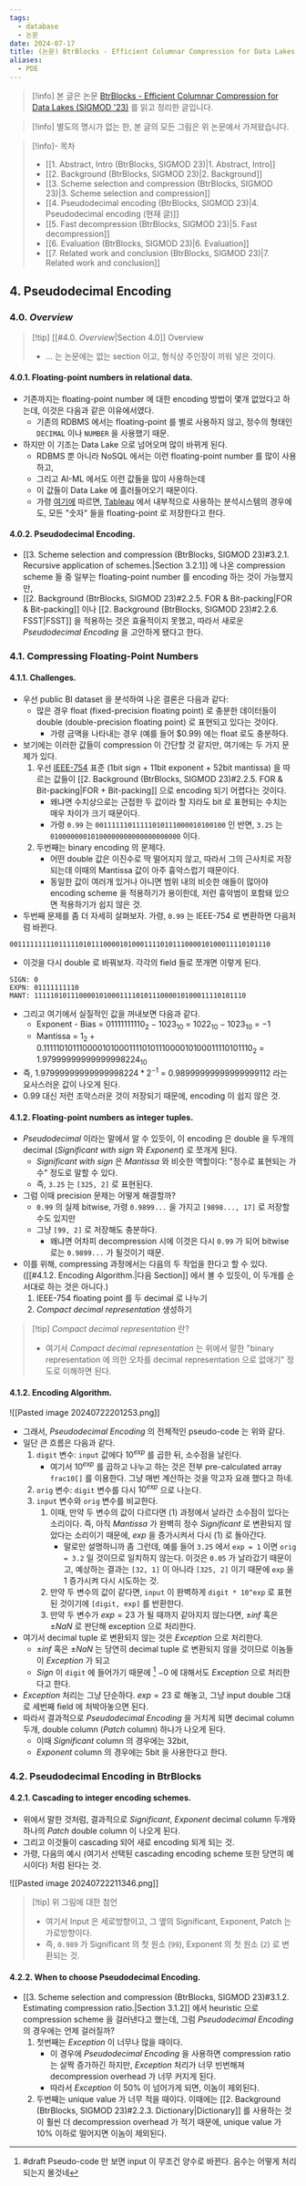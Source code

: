 ```yaml
---
tags:
  - database
  - 논문
date: 2024-07-17
title: (논문) BtrBlocks - Efficient Columnar Compression for Data Lakes, SIGMOD 2023 (4. Pseudodecimal encoding)
aliases:
  - PDE
---
```

> [!info] 본 글은 논문 [BtrBlocks - Efficient Columnar Compression for Data Lakes (SIGMOD '23)](https://dl.acm.org/doi/10.1145/3589263) 를 읽고 정리한 글입니다.

> [!info] 별도의 명시가 없는 한, 본 글의 모든 그림은 위 논문에서 가져왔습니다.

> [!info]- 목차
> - [[1. Abstract, Intro (BtrBlocks, SIGMOD 23)|1. Abstract, Intro]]
> - [[2. Background (BtrBlocks, SIGMOD 23)|2. Background]]
> - [[3. Scheme selection and compression (BtrBlocks, SIGMOD 23)|3. Scheme selection and compression]]
> - [[4. Pseudodecimal encoding (BtrBlocks, SIGMOD 23)|4. Pseudodecimal encoding (현재 글)]]
> - [[5. Fast decompression (BtrBlocks, SIGMOD 23)|5. Fast decompression]]
> - [[6. Evaluation (BtrBlocks, SIGMOD 23)|6. Evaluation]]
> - [[7. Related work and conclusion (BtrBlocks, SIGMOD 23)|7. Related work and conclusion]]

## 4. Pseudodecimal Encoding

### 4.0. *Overview*

> [!tip] [[#4.0. *Overview*|Section 4.0]] Overview
> - ... 는 논문에는 없는 section 이고, 형식상 주인장이 끼워 넣은 것이다.

#### 4.0.1. Floating-point numbers in relational data.

- 기존까지는 floating-point number 에 대한 encoding 방법이 몇개 없었다고 하는데, 이것은 다음과 같은 이유에서였다.
	- 기존의 RDBMS 에서는 floating-point 를 별로 사용하지 않고, 정수의 형태인 `DECIMAL` 이나 `NUMBER` 을 사용했기 때문.
- 하지만 이 기조는 Data Lake 으로 넘어오며 많이 바뀌게 된다.
	- RDBMS 뿐 아니라 NoSQL 에서는 이런 floating-point number 를 많이 사용하고,
	- 그리고 AI-ML 에서도 이런 값들을 많이 사용하는데
	- 이 값들이 Data Lake 에 흘러들어오기 때문이다.
	- 가령 [여기에](https://dl.acm.org/doi/10.1145/3209950.3209952) 따르면, [Tableau](https://www.tableau.com/) 에서 내부적으로 사용하는 분석시스템의 경우에도, 모든 "숫자" 들을 floating-point 로 저장한다고 한다.

#### 4.0.2. Pseudodecimal Encoding.

- [[3. Scheme selection and compression (BtrBlocks, SIGMOD 23)#3.2.1. Recursive application of schemes.|Section 3.2.1]] 에 나온 compression scheme 들 중 일부는 floating-point number 를 encoding 하는 것이 가능했지만,
- [[2. Background (BtrBlocks, SIGMOD 23)#2.2.5. FOR & Bit-packing|FOR & Bit-packing]] 이나 [[2. Background (BtrBlocks, SIGMOD 23)#2.2.6. FSST|FSST]] 을 적용하는 것은 효율적이지 못했고, 따라서 새로운 *Pseudodecimal Encoding* 을 고안하게 됐다고 한다.

### 4.1. Compressing Floating-Point Numbers

#### 4.1.1. Challenges.

- 우선 public BI dataset 을 분석하여 나온 결론은 다음과 같다:
	- 많은 경우 float (fixed-precision floating point) 로 충분한 데이터들이 double (double-precision floating point) 로 표현되고 있다는 것이다.
		- 가령 금액을 나타내는 경우 (예를 들어 $0.99) 에는 float 로도 충분하다.
- 보기에는 이러한 값들이 compression 이 간단할 것 같지만, 여기에는 두 가지 문제가 있다.
	1) 우선 [IEEE-754](https://ieeexplore.ieee.org/document/8766229) 표준 (1bit sign + 11bit exponent + 52bit mantissa) 을 따르는 값들이 [[2. Background (BtrBlocks, SIGMOD 23)#2.2.5. FOR & Bit-packing|FOR + Bit-packing]] 으로 encoding 되기 어렵다는 것이다.
		- 왜냐면 수치상으로는 근접한 두 값이라 할 지라도 bit 로 표현되는 수치는 매우 차이가 크기 때문이다.
		- 가령 `0.99` 는 `00111111011111010111000010100100` 인 반면, `3.25` 는 `01000000010100000000000000000000` 이다.
	2) 두번째는 binary encoding 의 문제다.
		- 어떤 double 값은 이진수로 딱 떨어지지 않고, 따라서 그의 근사치로 저장되는데 이때의 Mantissa 값이 아주 흉악스럽기 때문이다.
		- 동일한 값이 여러개 있거나 아니면 범위 내의 비슷한 애들이 많아야 encoding scheme 을 적용하기가 용이한데, 저런 흉악범이 포함돼 있으면 적용하기가 쉽지 않은 것.
- 두번째 문제를 좀 더 자세히 살펴보자. 가령, `0.99` 는 IEEE-754 로 변환하면 다음처럼 바뀐다.

```
0011111111101111101011100001010001111010111000010100011110101110
```

- 이것을 다시 double 로 바꿔보자. 각각의 field 들로 쪼개면 이렇게 된다.

```
SIGN: 0
EXPN: 01111111110
MANT: 1111101011100001010001111010111000010100011110101110
```

- 그리고 여기에서 실질적인 값을 꺼내보면 다음과 같다.
	- Exponent - Bias = $01111111110_{2} - 1023_{10}$ = $1022_{10} - 1023_{10}$ = $-1$
	- Mantissa = $1_{2} + 0.1111101011100001010001111010111000010100011110101110_{2}$ = $1.97999999999999998224_{10}$
- 즉, $1.97999999999999998224 * 2^{-1}$ = $0.98999999999999999112$ 라는 요사스러운 값이 나오게 된다.
- $0.99$ 대신 저런 조악스러운 것이 저장되기 때문에, encoding 이 쉽지 않은 것.

#### 4.1.2. Floating-point numbers as integer tuples.

- *Pseudodecimal* 이라는 말에서 알 수 있듯이, 이 encoding 은 double 을 두개의 decimal (*Significant with sign* 와 *Exponent*) 로 쪼개게 된다.
	- *Significant with sign* 은 *Mantissa* 와 비슷한 역할이다: "정수로 표현되는 가수" 정도로 말할 수 있다.
	- 즉, `3.25` 는 `[325, 2]` 로 표현된다.
- 그럼 이때 precision 문제는 어떻게 해결할까?
	- `0.99` 의 실제 bitwise, 가령 `0.9899...` 을 가지고 `[9898..., 17]` 로 저장할 수도 있지만
	- 그냥 `[99, 2]` 로 저장해도 충분하다.
		- 왜냐면 어차피 decompression 시에 이것은 다시 `0.99` 가 되어 bitwise 로는 `0.9899...` 가 될것이기 때문.
- 이를 위해, compressing 과정에서는 다음의 두 작업을 한다고 할 수 있다. ([[#4.1.2. Encoding Algorithm.|다음 Section]] 에서 볼 수 있듯이, 이 두개를 순서대로 하는 것은 아니다.)
	1) IEEE-754 floating point 를 두 decimal 로 나누기
	2) *Compact decimal representation* 생성하기

> [!tip] *Compact decimal representation* 란?
> - 여기서 *Compact decimal representation* 는 위에서 말한 "binary representation 에 의한 오차를 decimal representation 으로 없애기" 정도로 이해하면 된다.

#### 4.1.2. Encoding Algorithm.

![[Pasted image 20240722201253.png]]

- 그래서, *Pseudodecimal Encoding* 의 전체적인 pseudo-code 는 위와 같다.
- 일단 큰 흐름은 다음과 같다.
	1) `digit` 변수: `input` 값에다 $10^{exp}$ 를 곱한 뒤, 소수점을 날린다.
		- 여기서 $10^{exp}$ 를 곱하고 나누고 하는 것은 전부 pre-calculated array `frac10[]` 를 이용한다. 그냥 매번 계산하는 것을 막고자 요래 했다고 하네.
	2) `orig` 변수: `digit` 변수를 다시 $10^{exp}$ 으로 나눈다.
	3) `input` 변수와 `orig` 변수를 비교한다.
		1. 이때, 만약 두 변수의 값이 다르다면 (1) 과정에서 날라간 소수점이 있다는 소리이다. 즉, 아직 *Mantissa* 가 완벽히 정수 *Significant* 로 변환되지 않았다는 소리이기 때문에, $exp$ 을 증가시켜서 다시 (1) 로 돌아간다.
			- 말로만 설명하니까 좀 그런데, 예를 들어 `3.25` 에서 `exp = 1` 이면 `orig = 3.2` 일 것이므로 일치하지 않는다. 이것은 `0.05` 가 날라갔기 때문이고, 예상하는 결과는 `[32, 1]` 이 아니라 `[325, 2]` 이기 때문에 `exp` 을 1 증가시켜 다시 시도하는 것.
		2. 만약 두 변수의 값이 같다면, `input` 이 완벽하게 `digit * 10^exp` 로 표현된 것이기에 `[digit, exp]` 를 반환한다.
		3. 만약 두 변수가 $exp = 23$ 가 될 때까지 같아지지 않는다면, $±inf$ 혹은 $±NaN$ 로 판단해 exception 으로 처리한다.
- 여기서 decimal tuple 로 변환되지 않는 것은 *Exception* 으로 처리한다.
	- $±inf$ 혹은 $±NaN$ 는 당연히 decimal tuple 로 변환되지 않을 것이므로 이놈들이 *Exception* 가 되고
	- *Sign* 이 `digit` 에 들어가기 때문에 [^sign-digit] $-0$ 에 대해서도 *Exception* 으로 처리한다고 한다.
- *Exception* 처리는 그냥 단순하다. $exp = 23$ 로 해놓고, 그냥 input double 그대로 세번째 field 에 처박아놓으면 된다.
- 따라서 결과적으로 *Pseudodecimal Encoding* 을 거치게 되면 decimal column 두개, double column (*Patch* column) 하나가 나오게 된다.
	- 이때 *Significant* column 의 경우에는 32bit,
	- *Exponent* column 의 경우에는 5bit 을 사용한다고 한다.

### 4.2. Pseudodecimal Encoding in BtrBlocks

#### 4.2.1. Cascading to integer encoding schemes.

- 위에서 말한 것처럼, 결과적으로 *Significant*, *Exponent* decimal column 두개와 하나의 *Patch* double column 이 나오게 된다.
- 그리고 이것들이 cascading 되어 새로 encoding 되게 되는 것.
- 가령, 다음의 예시 (여기서 선택된 cascading encoding scheme 또한 당연히 예시이다) 처럼 된다는 것.

![[Pasted image 20240722211346.png]]

> [!tip] 위 그림에 대한 첨언
> - 여기서 Input 은 세로방향이고, 그 옆의 Significant, Exponent, Patch 는 가로방향이다.
> - 즉, `0.989` 가 Significant 의 첫 원소 (`99`), Exponent 의 첫 원소 (`2`) 로 변환되는 것.

#### 4.2.2. When to choose Pseudodecimal Encoding.

- [[3. Scheme selection and compression (BtrBlocks, SIGMOD 23)#3.1.2. Estimating compression ratio.|Section 3.1.2]] 에서 heuristic 으로 compression scheme 을 걸러낸다고 했는데, 그럼 *Pseudodecimal Encoding* 의 경우에는 언제 걸러질까?
	1) 첫번째는 *Exception* 이 너무나 많을 때이다.
		- 이 경우에 *Pseudodecimal Encoding* 을 사용하면 compression ratio 는 살짝 증가하긴 하지만, *Exception* 처리가 너무 빈번해져 decompression overhead 가 너무 커지게 된다.
		- 따라서 *Exception* 이 50% 이 넘어가게 되면, 이놈이 제외된다.
	2) 두번째는 unique value 가 너무 적을 때이다. 이때에는 [[2. Background (BtrBlocks, SIGMOD 23)#2.2.3. Dictionary|Dictionary]] 를 사용하는 것이 훨씬 더 decompression overhead 가 적기 때문에, unique value 가 10% 이하로 떨어지면 이놈이 제외된다.

[^sign-digit]: #draft Pseudo-code 만 보면 input 이 무조건 양수로 바뀐다. 음수는 어떻게 처리되는지 몰것네